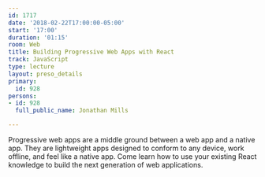 ```yaml
---
id: 1717
date: '2018-02-22T17:00:00-05:00'
start: '17:00'
duration: '01:15'
room: Web
title: Building Progressive Web Apps with React
track: JavaScript
type: lecture
layout: preso_details
primary:
  id: 928
persons:
- id: 928
  full_public_name: Jonathan Mills

---
```

Progressive web apps are a middle ground between a web app and a native app. They are lightweight apps designed to conform to any device, work offline, and feel like a native app. Come learn how to use your existing React knowledge to build the next generation of web applications.